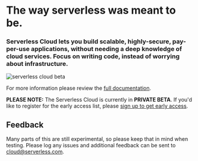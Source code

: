 # The way serverless was meant to be.

### Serverless Cloud lets you build scalable, highly-secure, pay-per-use applications, without needing a deep knowledge of cloud services. Focus on writing code, instead of worrying about infrastructure.

![serverless cloud beta](https://user-images.githubusercontent.com/22547594/130658274-99331bce-8f6d-4a03-83b5-7a51030ac08a.jpg)

For more information please review the [full documentation](https://serverless.github.io/cloud/).

**PLEASE NOTE:** The Serverless Cloud is currently in **PRIVATE BETA**. If you'd like to register for the early access list, please [sign up to get early access](https://xv4b63nuizx.typeform.com/cloudbeta#email=xxxxx).

## Feedback

Many parts of this are still experimental, so please keep that in mind when testing. Please log any issues and additional feedback can be sent to cloud@serverless.com.
